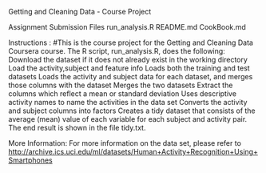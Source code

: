
Getting and Cleaning Data - Course Project

Assignment Submission Files
  run_analysis.R
  README.md
  CookBook.md

Instructions :
  #This is the course project for the Getting and Cleaning Data Coursera course. The R script, run_analysis.R, does the following:
 Download the dataset if it does not already exist in the working directory
 Load the activity,subject and feature info
 Loads both the training and test datasets
 Loads the activity and subject data for each dataset, and merges those columns with the dataset
 Merges the two datasets
 Extract the columns which reflect a mean or standard deviation
 Uses descriptive activity names to name the activities in the data set
 Converts the activity and subject columns into factors
 Creates a tidy dataset that consists of the average (mean) value of each variable for each subject and activity pair.
 The end result is shown in the file tidy.txt.

More Information:
For more information on the data set, please refer to http://archive.ics.uci.edu/ml/datasets/Human+Activity+Recognition+Using+Smartphones
